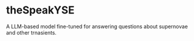 # theSpeakYSE
A LLM-based model fine-tuned for answering questions about supernovae and other trnasients.
